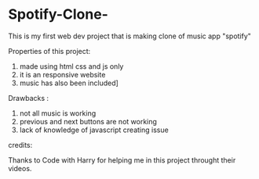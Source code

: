 # Spotify-Clone-
This is my first web dev project that is making clone of music app "spotify"

Properties of this project:

1) made using html css and js only
2) it is an responsive website
3) music has also been included]

Drawbacks :

1) not all music is working
2) previous and next buttons are not working
3) lack of knowledge of javascript creating issue

credits:

Thanks to Code with Harry for helping me in this project throught their videos.
